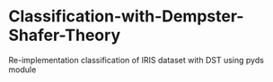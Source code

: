 # Classification-with-Dempster-Shafer-Theory
Re-implementation classification of IRIS dataset with DST using pyds module
